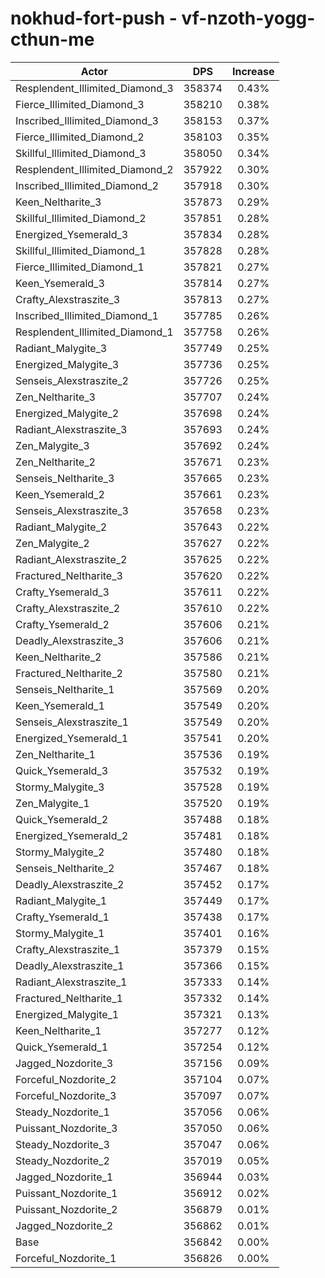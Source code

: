 # nokhud-fort-push - vf-nzoth-yogg-cthun-me
| Actor | DPS | Increase |
|---|:---:|:---:|
|Resplendent_Illimited_Diamond_3|358374|0.43%|
|Fierce_Illimited_Diamond_3|358210|0.38%|
|Inscribed_Illimited_Diamond_3|358153|0.37%|
|Fierce_Illimited_Diamond_2|358103|0.35%|
|Skillful_Illimited_Diamond_3|358050|0.34%|
|Resplendent_Illimited_Diamond_2|357922|0.30%|
|Inscribed_Illimited_Diamond_2|357918|0.30%|
|Keen_Neltharite_3|357873|0.29%|
|Skillful_Illimited_Diamond_2|357851|0.28%|
|Energized_Ysemerald_3|357834|0.28%|
|Skillful_Illimited_Diamond_1|357828|0.28%|
|Fierce_Illimited_Diamond_1|357821|0.27%|
|Keen_Ysemerald_3|357814|0.27%|
|Crafty_Alexstraszite_3|357813|0.27%|
|Inscribed_Illimited_Diamond_1|357785|0.26%|
|Resplendent_Illimited_Diamond_1|357758|0.26%|
|Radiant_Malygite_3|357749|0.25%|
|Energized_Malygite_3|357736|0.25%|
|Senseis_Alexstraszite_2|357726|0.25%|
|Zen_Neltharite_3|357707|0.24%|
|Energized_Malygite_2|357698|0.24%|
|Radiant_Alexstraszite_3|357693|0.24%|
|Zen_Malygite_3|357692|0.24%|
|Zen_Neltharite_2|357671|0.23%|
|Senseis_Neltharite_3|357665|0.23%|
|Keen_Ysemerald_2|357661|0.23%|
|Senseis_Alexstraszite_3|357658|0.23%|
|Radiant_Malygite_2|357643|0.22%|
|Zen_Malygite_2|357627|0.22%|
|Radiant_Alexstraszite_2|357625|0.22%|
|Fractured_Neltharite_3|357620|0.22%|
|Crafty_Ysemerald_3|357611|0.22%|
|Crafty_Alexstraszite_2|357610|0.22%|
|Crafty_Ysemerald_2|357606|0.21%|
|Deadly_Alexstraszite_3|357606|0.21%|
|Keen_Neltharite_2|357586|0.21%|
|Fractured_Neltharite_2|357580|0.21%|
|Senseis_Neltharite_1|357569|0.20%|
|Keen_Ysemerald_1|357549|0.20%|
|Senseis_Alexstraszite_1|357549|0.20%|
|Energized_Ysemerald_1|357541|0.20%|
|Zen_Neltharite_1|357536|0.19%|
|Quick_Ysemerald_3|357532|0.19%|
|Stormy_Malygite_3|357528|0.19%|
|Zen_Malygite_1|357520|0.19%|
|Quick_Ysemerald_2|357488|0.18%|
|Energized_Ysemerald_2|357481|0.18%|
|Stormy_Malygite_2|357480|0.18%|
|Senseis_Neltharite_2|357467|0.18%|
|Deadly_Alexstraszite_2|357452|0.17%|
|Radiant_Malygite_1|357449|0.17%|
|Crafty_Ysemerald_1|357438|0.17%|
|Stormy_Malygite_1|357401|0.16%|
|Crafty_Alexstraszite_1|357379|0.15%|
|Deadly_Alexstraszite_1|357366|0.15%|
|Radiant_Alexstraszite_1|357333|0.14%|
|Fractured_Neltharite_1|357332|0.14%|
|Energized_Malygite_1|357321|0.13%|
|Keen_Neltharite_1|357277|0.12%|
|Quick_Ysemerald_1|357254|0.12%|
|Jagged_Nozdorite_3|357156|0.09%|
|Forceful_Nozdorite_2|357104|0.07%|
|Forceful_Nozdorite_3|357097|0.07%|
|Steady_Nozdorite_1|357056|0.06%|
|Puissant_Nozdorite_3|357050|0.06%|
|Steady_Nozdorite_3|357047|0.06%|
|Steady_Nozdorite_2|357019|0.05%|
|Jagged_Nozdorite_1|356944|0.03%|
|Puissant_Nozdorite_1|356912|0.02%|
|Puissant_Nozdorite_2|356879|0.01%|
|Jagged_Nozdorite_2|356862|0.01%|
|Base|356842|0.00%|
|Forceful_Nozdorite_1|356826|0.00%|
